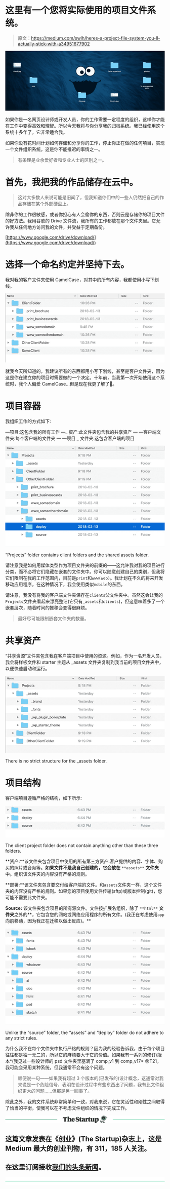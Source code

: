 # 这里有一个您将实际使用的项目文件系统。

> 原文：<https://medium.com/swlh/heres-a-project-file-system-you-ll-actually-stick-with-a34951677902>

![](img/a192287f20c6def71588ae5d4d60656c.png)

如果你是一名网页设计师或开发人员，你的工作需要一定程度的组织，这样你才能在工作中变得高效和理智。所以今天我将与你分享我的归档系统。我已经使用这个系统十多年了，它非常适合我。

如果你没有花时间计划如何存储和分享你的工作，停止你正在做的任何项目，实现一个文件组织系统。这是你不能推迟的事情之一。

> 有条理是业余爱好者和专业人士的区别之一。

# 首先，我把我的作品储存在云中。

> 这对大多数人来说可能是旧闻了，但我知道你们中的一些人仍然把自己的作品存储在某个外部硬盘上。

除非你的工作很敏感，或者你担心有人会偷你的东西，否则云是存储你的项目文件的好方法。我用谷歌的 Drive 文件流，我所有的工作都放在那个文件夹里。它允许我从任何地方访问我的文件，并受益于定期备份。

[https://www.google.com/drive/download/](https://www.google.com/drive/download/)

# 选择一个命名约定并坚持下去。

我对我的客户文件夹使用 CamelCase，对其中的所有内容，我都使用小写下划线。

![](img/3af3a88a6914d93457e70ad7f7f656bb.png)

就我今天所知道的，我建议所有的东西都用小写下划线，甚至是客户文件夹，因为这是你在建立你的项目时需要做的一个决定。十年前，当我第一次开始使用这个系统时，我个人偏爱 CamelCase…但是现在我更了解了🙂。

# 项目容器

我组织工作的方式如下:

—项目:这包含我的所有工作
—_ 资产:此文件夹包含我的共享资产
— —客户端文件夹:每个客户端的文件夹
— —项目 _ 文件夹:这包含客户端的项目

![](img/d2b5cf6601d55dbe95ccb6267b2d6a28.png)

“Projects” folder contains client folders and the shared assets folder.

请注意我是如何用媒体类型作为项目文件夹的前缀的——这允许我对我的项目进行分类，而不必将它们隐藏在嵌套的文件夹中。你可以随意创建自己的类别，但我将它们限制在我的工作范围内，目前是`print`和`www(web)`。我计划在不久的将来开发移动应用程序，在这种情况下，我会使用类似`mobile`的东西。

请注意，我没有将我的客户端文件夹保存在`clients`父文件夹中。虽然这会让我的`Projects`文件夹看起来漂亮整洁(它只有`_assets`和`clients`)，但这意味着多了一个嵌套层次，随着时间的推移会变得很麻烦。

> 最好尽可能限制嵌套文件夹的数量。

# 共享资产

“共享资源”文件夹包含我在客户端项目中使用的资源。例如，作为一名开发人员，我会将样板文件和 starter 主题从 _assets 文件夹复制到我当前的项目文件夹中，以便快速启动和运行。

![](img/889c37e768c1d2c5eea9b81c1cc9913d.png)

There is no strict structure for the _assets folder.

# 项目结构

客户端项目遵循严格的结构，如下所示:

![](img/1f976e306e5633918e04b79ec1371b12.png)

The client project folder does not contain anything other than these three folders.

**资产:**该文件夹包含项目中使用的所有第三方资产:客户提供的内容、字体、购买的照片或音频等。**如果文件不是我自己创建的，它会放在** `**assets**` **文件夹**中。组织该文件夹的内容没有严格的规则。

**部署:**该文件夹包含要交付给客户端的文件。和`assets`文件夹一样，这个文件夹的内容没有严格的规则。如果您的项目使用文件传输(sftp)或版本控制(git)，您可能不需要此文件夹。

**Source:** 该文件夹包含项目的所有源文件。文件按扩展名组织，除了 `**html**` **文件夹**之外的**，它包含您的网站或网络应用程序的所有文件。(我正在考虑使用`app`向前移动，因为我正在迁移以做出反应)。**

![](img/ecc8e5f40c4779431a5a7c7a46cc4793.png)

Unlike the “source” folder, the “assets” and “deploy” folder do not adhere to any strict rules.

为什么我不在每个文件夹中执行严格的规则？因为我的经验告诉我，由于每个项目往往都是独一无二的，所以它的麻烦要大于它的价值。如果我有一系列的修订/版本*(我见过一些设计师的 psd 文件夹里塞满了 comp_v1 到 comp_v17* 😢T21，我可能会采用某种系统，但我通常不会有这个问题。

> 顺便说一句——如果我有超过 3 个版本的(已发布的)设计概念，这通常对我来说是一个危险信号，表明在设计过程中有些东西出了问题，我有比文件组织更大的问题……但那是另一回事了。

除此之外，我的文件系统非常简单和一致，对我来说，它在灵活性和刚性之间取得了恰当的平衡，使我可以在不考虑文件组织的情况下完成工作。

[![](img/308a8d84fb9b2fab43d66c117fcc4bb4.png)](https://medium.com/swlh)

## 这篇文章发表在《创业》(The Startup)杂志上，这是 Medium 最大的创业刊物，有 311，185 人关注。

## 在这里订阅接收[我们的头条新闻](http://growthsupply.com/the-startup-newsletter/)。

[![](img/b0164736ea17a63403e660de5dedf91a.png)](https://medium.com/swlh)